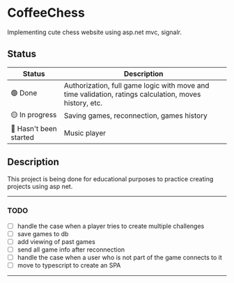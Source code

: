 # CoffeeChess

Implementing cute chess website using asp.net mvc, signalr.

## Status

| Status | Description |
|--------|-------------|
| 🟢 Done | Authorization, full game logic with move and time validation, ratings calculation, moves history, etc. |
| 🟡 In progress | Saving games, reconnection, games history |
| 🔴 Hasn't been started | Music player |

## Description

This project is being done for educational purposes to practice creating projects using asp net.

---
### TODO
- [ ] handle the case when a player tries to create multiple challenges
- [ ] save games to db
- [ ] add viewing of past games
- [ ] send all game info after reconnection
- [ ] handle the case when a user who is not part of the game connects to it
- [ ] move to typescript to create an SPA
---
